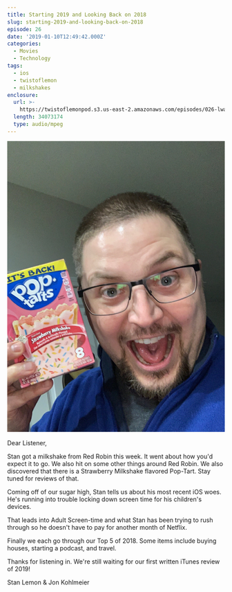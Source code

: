 ```yaml
---
title: Starting 2019 and Looking Back on 2018
slug: starting-2019-and-looking-back-on-2018
episode: 26
date: '2019-01-10T12:49:42.000Z'
categories:
  - Movies
  - Technology
tags:
  - ios
  - twistoflemon
  - milkshakes
enclosure:
  url: >-
    https://twistoflemonpod.s3.us-east-2.amazonaws.com/episodes/026-lwatol-20190110.mp3
  length: 34073174
  type: audio/mpeg
---
```


![Stan with Milkshake Poptarts](./stan-milkshake-poptarts-copy.jpg)

Dear Listener,

Stan got a milkshake from Red Robin this week. It went about how you'd expect it to go. We also hit on some other things around Red Robin. We also discovered that there is a Strawberry Milkshake flavored Pop-Tart. Stay tuned for reviews of that.

Coming off of our sugar high, Stan tells us about his most recent iOS woes. He's running into trouble locking down screen time for his children's devices.

That leads into Adult Screen-time and what Stan has been trying to rush through so he doesn't have to pay for another month of Netflix.

Finally we each go through our Top 5 of 2018. Some items include buying houses, starting a podcast, and travel.

Thanks for listening in. We're still waiting for our first written iTunes review of 2019!

Stan Lemon & Jon Kohlmeier

